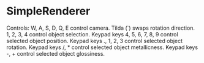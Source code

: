 # SimpleRenderer

Controls:
W, A, S, D, Q, E control camera.
Tilda (`) swaps rotation direction.
1, 2, 3, 4 control object selection.
Keypad keys 4, 5, 6, 7, 8, 9 control selected object position.
Keypad keys ., 1, 2, 3 control selected object rotation.
Keypad keys /, * control selected object metallicness.
Keypad keys -, + control selected object glossiness.